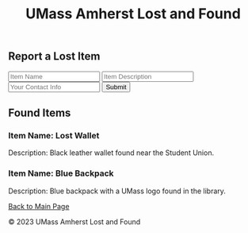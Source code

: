 <!DOCTYPE html>
<html lang="en">
<head>
  <meta charset="UTF-8">
  <meta name="viewport" content="width=device-width, initial-scale=1.0">
  <link rel="stylesheet" href="styles.css">
</head>
<body>
  <header>
    <h1>UMass Amherst Lost and Found</h1>
  </header>
  <main>
    <section>
      <h2>Report a Lost Item</h2>
      <form id="report-form">
        <input type="text" id="item-name" placeholder="Item Name" required>
        <input type="text" id="item-description" placeholder="Item Description" required>
        <input type="text" id="contact-info" placeholder="Your Contact Info" required>
        <button type="submit">Submit</button>
      </form>
    </section>
    <section>
      <h2>Found Items</h2>
      <div id="found-items-list">
        <!-- Found items will be displayed here -->
        <div class="found-item">
          <h3>Item Name: Lost Wallet</h3>
          <p>Description: Black leather wallet found near the Student Union.</p>
        </div>
        <div class="found-item">
          <h3>Item Name: Blue Backpack</h3>
          <p>Description: Blue backpack with a UMass logo found in the library.</p>
        </div>
        <!-- More found items can be added here -->
      </div>
      <a href="main.md" class="button">Back to Main Page</a>
    </section>
  </main>
  <footer>
    <p>&copy; 2023 UMass Amherst Lost and Found</p>
  </footer>
</body>
</html>
